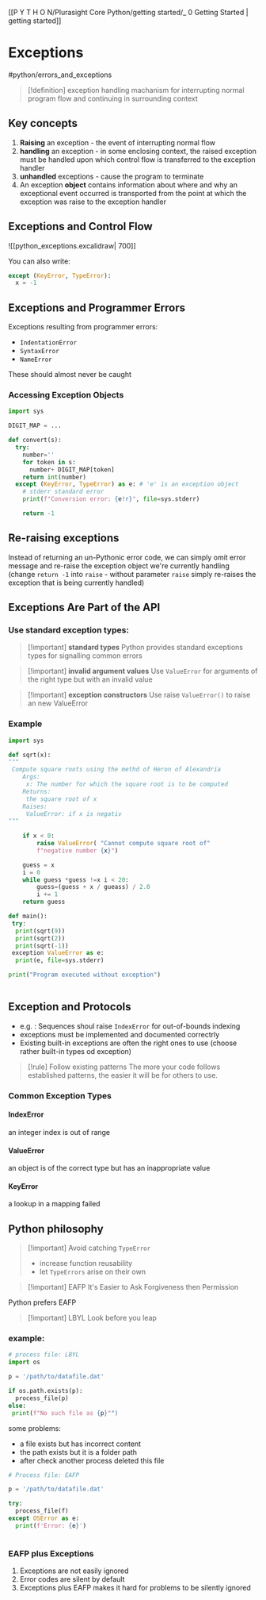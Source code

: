 
[[P Y T H O N/Plurasight Core Python/getting started/_ 0 Getting Started | getting started]]


# Exceptions
#python/errors_and_exceptions 
>[!definition] exception handling
>machanism for interrupting normal program flow and continuing in surrounding context
>

## Key concepts
1. **Raising** an exception - the event of interrupting normal flow
2. **handling** an exception - in some enclosing context, the raised exception must be handled upon which control flow is transferred to the exception handler
3. **unhandled** exceptions - cause the program to terminate
4. An exception **object** contains information about where and why an exceptional event occurred is transported from the point at which the exception was raise to the exception handler

## Exceptions and Control Flow
![[python_exceptions.excalidraw| 700]]

You can also  write:
```python
except (KeyError, TypeError):
  x = -1
```


## Exceptions and Programmer Errors
Exceptions resulting from programmer errors:
- `IndentationError`
- `SyntaxError`
- `NameError`

These should almost never be caught

### Accessing Exception Objects
```python
import sys

DIGIT_MAP = ...

def convert(s):
  try:
    number=''
    for token in s:
      number+ DIGIT_MAP[token]
    return int(number)
  except (KeyError, TypeError) as e: # 'e' is an exception object
    # stderr standard error
    print(f"Conversion error: {e!r}", file=sys.stderr) 

	return -1
```


## Re-raising exceptions
Instead of returning an un-Pythonic error code, we can simply omit error message and re-raise the exception object we're currently handling (change `return -1` into `raise` - without parameter `raise`  simply re-raises the exception that is being currently handled)


## Exceptions Are Part of the API

### Use standard exception types:
>[!important] **standard types**
>Python provides standard exceptions types for signalling common errors

>[!important] **invalid argument values**
>Use `ValueError` for arguments of the right type but with an invalid value

> [!important] **exception constructors**
> Use raise `ValueError()` to raise an new ValueError

### Example
```python
import sys

def sqrt(x):
"""
 Compute square roots using the methd of Heron of Alexandria
	Args:
	 x: The number for which the square root is to be computed
    Returns:
     the square root of x
    Raises:
     ValueError: if x is negativ 
"""
	
	if x < 0:
		raise ValueError( "Cannot compute square root of" 
		f"negative number {x}")

	guess = x
	i = 0
	while guess *guess !=x i < 20:
		guess=(guess + x / gueass) / 2.0
		i += 1
	return guess

def main():
 try:
  print(sqrt(9))
  print(sqrt(2))
  print(sqrt(-1))
 exception ValueError as e:
  print(e, file=sys.stderr)

print("Program executed without exception")
   
```

## Exception  and Protocols

- e.g. : Sequences shoul raise `IndexError` for out-of-bounds indexing
- exceptions must be implemented and documented correctrly
- Existing built-in exceptions are often the right ones to use (choose rather built-in types od exception)

>[!rule] Follow existing patterns
> The more your code follows established patterns, the easier it will be for others to use.


### Common Exception Types
#### IndexError
an integer index is out of range

#### ValueError
an object is of the correct type but has an inappropriate value

#### KeyError
a lookup in a mapping failed


## Python philosophy
>[!important] Avoid catching `TypeError`
> - increase function reusability
> - let `TypeErrors` arise on their own

>[!important]  EAFP
> It's Easier to Ask Forgiveness then Permission
>
Python prefers EAFP

>[!important] LBYL
>Look before you leap


### example:
```python
# process file: LBYL
import os

p = '/path/to/datafile.dat'

if os.path.exists(p):
  process_file(p)
else:
 print(f"No such file as {p}"")
```
some problems:
- a file exists but has incorrect content
- the path exists but it is a folder path 
- after check another process deleted this file

```python
# Process file: EAFP

p = '/path/to/datafile.dat'

try:
  process_file(f)
except OSError as e:
  print(f'Error: {e}')
  
```

### EAFP plus Exceptions
1. Exceptions are not easily ignored
2. Error codes are silent by default
3. Exceptions plus EAFP makes it hard for problems to be silently ignored






























